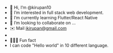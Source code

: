 - 👋 Hi, I’m @kirupan10
- 👀 I’m interested in full stack web development.
- 🌱 I’m currently learning Flutter/React Native
- 💞️ I’m looking to collaborate on ...
- ✉️ Mail ikirupan@gmail.com 
- 
- 👩🏽‍🏭 Fun fact
- I can code "Hello world" in 10 different language.

<!---
kirupan10/kirupan10 is a ✨ special ✨ repository because its `README.md` (this file) appears on your GitHub profile.
You can click the Preview link to take a look at your changes.
--->
